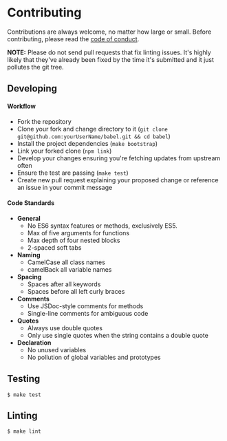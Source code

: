# Contributing

Contributions are always welcome, no matter how large or small. Before
contributing, please read the
[code of conduct](https://github.com/babel/babel/blob/master/CODE_OF_CONDUCT.md).

**NOTE:** Please do not send pull requests that fix linting issues. It's highly
likely that they've already been fixed by the time it's submitted and it just
pollutes the git tree.

## Developing

#### Workflow

* Fork the repository
* Clone your fork and change directory to it (`git clone git@github.com:yourUserName/babel.git && cd babel`)
* Install the project dependencies (`make bootstrap`)
* Link your forked clone (`npm link`)
* Develop your changes ensuring you're fetching updates from upstream often
* Ensure the test are passing (`make test`)
* Create new pull request explaining your proposed change or reference an issue
  in your commit message

#### Code Standards

 * **General**
   * No ES6 syntax features or methods, exclusively ES5.
   * Max of five arguments for functions
   * Max depth of four nested blocks
   * 2-spaced soft tabs
 * **Naming**
   * CamelCase all class names
   * camelBack all variable names
 * **Spacing**
   * Spaces after all keywords
   * Spaces before all left curly braces
 * **Comments**
   * Use JSDoc-style comments for methods
   * Single-line comments for ambiguous code
 * **Quotes**
   * Always use double quotes
   * Only use single quotes when the string contains a double quote
 * **Declaration**
   * No unused variables
   * No pollution of global variables and prototypes

## Testing

    $ make test

## Linting

    $ make lint
